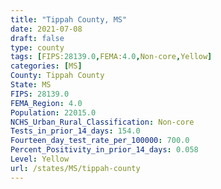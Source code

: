 ```yaml
---
title: "Tippah County, MS"
date: 2021-07-08
draft: false
type: county
tags: [FIPS:28139.0,FEMA:4.0,Non-core,Yellow]
categories: [MS]
County: Tippah County
State: MS
FIPS: 28139.0
FEMA_Region: 4.0
Population: 22015.0
NCHS_Urban_Rural_Classification: Non-core
Tests_in_prior_14_days: 154.0
Fourteen_day_test_rate_per_100000: 700.0
Percent_Positivity_in_prior_14_days: 0.058
Level: Yellow
url: /states/MS/tippah-county
---
```



